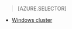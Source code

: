 > [AZURE.SELECTOR]
- [Windows cluster](/documentation/articles/hdinsight-develop-deploy-java-mapreduce)
<!-- deleted by customization
- [Linux cluster](/documentation/articles/hdinsight-develop-deploy-java-mapreduce-linux)
-->